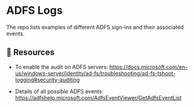 # ADFS Logs

The repo lists examples of different ADFS sign-ins and their associated events.



## 📃 Resources

- To enable the audit on ADFS servers: https://docs.microsoft.com/en-us/windows-server/identity/ad-fs/troubleshooting/ad-fs-tshoot-logging#security-auditing

- Details of all possible ADFS events: https://adfshelp.microsoft.com/AdfsEventViewer/GetAdfsEventList

